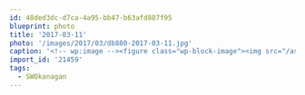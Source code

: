 ```yaml
---
id: 48ded3dc-d7ca-4a95-bb47-b63afd887f95
blueprint: photo
title: '2017-03-11'
photo: '/images/2017/03/db880-2017-03-11.jpg'
caption: '<!-- wp:image --><figure class="wp-block-image"><img src="/assets/images/2017/03/db880-2017-03-11.jpg" /></figure><!-- /wp:image --><!-- wp:paragraph --><p>#SWOkanagan 2017 teams are heads-down late Friday night!</p><!-- /wp:paragraph -->'
import_id: '21459'
tags:
  - SWOkanagan
---
```


